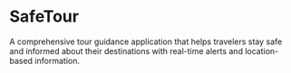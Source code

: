 # SafeTour

A comprehensive tour guidance application that helps travelers stay safe and informed about their destinations with real-time alerts and location-based information.
